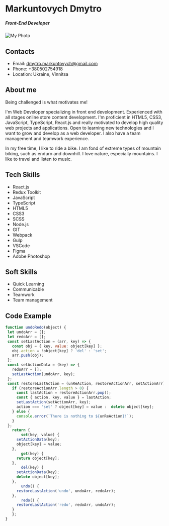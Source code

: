 # Markuntovych Dmytro
##### Front-End Developer

![My Photo](https://user-images.githubusercontent.com/17194679/224482756-07a4ba13-9b5b-4a6b-aa59-a236f610e1a4.jpg)

## Contacts
 - Email: dmytro.markuntovych@gmail.com
 - Phone: +380502754918
 - Location: Ukraine, Vinnitsa

## About me
Being challenged is what motivates me!

I'm Web Developer specializing in front end development. Experienced with all stages online store content development. I'm proficient in HTML5, CSS3, JavaScript, TypeScript, React.js and really motivated to develop high quality web projects and applications. Open to learning new technologies and I want to grow and develop as a web developer. I also have a team management and teamwork experience.

In my free time, I like to ride a bike. I am fond of extreme types of mountain biking, such as enduro and downhill. I love nature, especially mountains. I like to travel and listen to music.

## Tech Skills
 - React.js
 - Redux Toolkit
 - JavaScript
 - TypeScript
 - HTML5
 - CSS3
 - SCSS
 - Node.js
 - GIT
 - Webpack
 - Gulp
 - VSCode
 - Figma
 - Adobe Photoshop

## Soft Skills
 - Quick Learning
 - Communicable
 - Teamwork
 - Team management

## Code Example
 ```javascript
 function undoRedo(object) {
  let undoArr = [];
  let redoArr = [];
  const setLastAction = (arr, key) => {
    const obj = { key, value: object[key] };
    obj.action = !object[key] ? 'del' : 'set';
    arr.push(obj);
  };
  const setActionData = (key) => {
    redoArr = [];
    setLastAction(undoArr, key);
  };
  const restoreLastAction = (unReAction, restoreActionArr, setActionArr) => {
    if (restoreActionArr.length > 0) {
      const lastAction = restoreActionArr.pop();
      const { action, key, value } = lastAction;
      setLastAction(setActionArr, key);
      action === 'set' ? object[key] = value :  delete object[key];
    } else {
      console.error(`There is nothing to ${unReAction}!`);
    }
  };
	return {
		set(key, value) {
      setActionData(key);
      object[key] = value;
    },
		get(key) {
      return object[key];
    },
		del(key) {
      setActionData(key);
      delete object[key];
    },
		undo() {
      restoreLastAction('undo', undoArr, redoArr);
    },
		redo() {
      restoreLastAction('redo', redoArr, undoArr);
    }
	};
}
 ```
